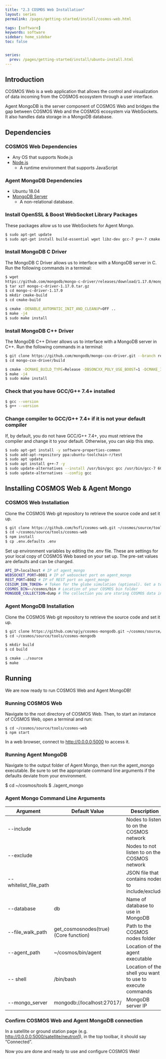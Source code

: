 ```yaml
---
title: "2.3 COSMOS Web Installation"
layout: series
permalink: /pages/getting-started/install/cosmos-web.html

tags: [software]
keywords: software
sidebar: home_sidebar
toc: false


series:
  prev: /pages/getting-started/install/ubuntu-install.html
---
```


## Introduction

COSMOS Web is a web application that allows the control and visualization of data incoming from the COSMOS ecosystem through a user interface.

Agent MongoDB is the server component of COSMOS Web and bridges the gap between COSMOS Web and the COSMOS ecosystem via WebSockets. It also handles data storage in a MongoDB database.

## Dependencies

### COSMOS Web Dependencies

- Any OS that supports Node.js
- [Node.js](https://nodejs.org/en/download/)
  - A runtime environment that supports JavaScript

### Agent MongoDB Dependencies

- Ubuntu 18.04
- [MongoDB Server](https://docs.mongodb.com/manual/administration/install-community/)
  - A non-relational database.

### Install OpenSSL & Boost WebSocket Library Packages

These packages allow us to use WebSockets for Agent Mongo.

```bash
$ sudo apt-get update
$ sudo apt-get install build-essential wget libz-dev gcc-7 g++-7 cmake git openssl libssl-dev libsasl2-dev libboost-system-dev libboost-filesystem-dev libboost-chrono-dev libboost-program-options-dev libboost-test-dev -y
```

### Install MongoDB C Driver
The MongoDB C Driver allows us to interface with a MongoDB server in C.
Run the following commands in a terminal:

```bash
$ wget
https://github.com/mongodb/mongo-c-driver/releases/download/1.17.0/mongo-c-driver-1.17.0.tar.gz
$ tar xzf mongo-c-driver-1.17.0.tar.gz
$ cd mongo-c-driver-1.17.0
$ mkdir cmake-build
$ cd cmake-build

$ cmake -DENABLE_AUTOMATIC_INIT_AND_CLEANUP=OFF ..
$ make -j4
$ sudo make install
```

### Install MongoDB C++ Driver

The MongoDB C++ Driver allows us to interface with a MongoDB server in C++.
Run the following commands in a terminal:

```bash
$ git clone https://github.com/mongodb/mongo-cxx-driver.git --branch releases/stable --depth 1
$ cd mongo-cxx-driver/build

$ cmake -DCMAKE_BUILD_TYPE=Release -DBSONCXX_POLY_USE_BOOST=1 -DCMAKE_INSTALL_PREFIX=/usr/local ..
$ make -j4
$ sudo make install
```

### Check that you have GCC/G++ 7.4+ installed

```bash
$ gcc --version
$ g++ --version
```

### Change compiler to GCC/G++ 7.4+ if it is not your default compiler

If, by default, you do not have GCC/G++ 7.4+, you must retrieve the compiler and change it to your default. Otherwise, you can skip this step.

```bash
$ sudo apt-get install -y software-properties-common
$ sudo add-apt-repository ppa:ubuntu-toolchain-r/test
$ sudo apt update
$ sudo apt install g++-7 -y
$ sudo update-alternatives --install /usr/bin/gcc gcc /usr/bin/gcc-7 60 --slave /usr/bin/g++ g++ /usr/bin/g++-7
$ sudo update-alternatives --config gcc
```

## Installing COSMOS Web & Agent Mongo

### COSMOS Web Installation

Clone the COSMOS Web git repository to retrieve the source code and set it up.

```bash
$ git clone https://github.com/hsfl/cosmos-web.git ~/cosmos/source/tools/cosmos-web
$ cd ~/cosmos/source/tools/cosmos-web
$ npm install
$ cp .env.defaults .env
```

Set up environment variables by editing the .env file. These are settings for your local copy of COSMOS Web based on your set up. The pre-set values are defaults and can be changed.

```bash
API_IP=localhost # IP of agent_mongo
WEBSOCKET_PORT=8081 # IP of websocket port on agent_mongo
REST_PORT=8082 # IP of REST port on agent_mongo
CESIUM_ION_TOKEN= # Token for the globe simulation (optional). Get a token here -> https://cesium.com/ion/signup?gs=true
COSMOS_BIN=~/cosmos/bin # Location of your COSMOS bin folder
MONGODB_COLLECTION=dump # The collection you are storing COSMOS data in
```

###  Agent MongoDB Installation

Clone the COSMOS Web git repository to retrieve the source code and set it up.

```bash
$ git clone https://github.com/spjy/cosmos-mongodb.git ~/cosmos/source/tools/cosmos-mongodb
$ cd ~/cosmos/source/tools/cosmos-mongodb

$ mkdir build
$ cd build

$ cmake ../source
$ make
```

## Running

We are now ready to run COSMOS Web and Agent MongoDB!

### Running COSMOS Web

Navigate to the root directory of COSMOS Web. Then, to start an instance of COSMOS Web, open a terminal and run:

```
$ cd ~/cosmos/source/tools/cosmos-web
$ npm start
```

In a web browser, connect to http://0.0.0.0:5000 to access it.


### Running Agent MongoDB

Navigate to the output folder of Agent Mongo, then run the agent_mongo executable. Be sure to set the appropriate command line arguments if the defaults deviate from your environment.

$ cd ~/cosmos/tools
$ ./agent_mongo

### Agent Mongo Command Line Arguments

| Argument               | Default Value                         | Description                                               |
|------------------------|---------------------------------------|-----------------------------------------------------------|
| --include              |                                       | Nodes to listen to on the COSMOS network                  |
| --exclude              |                                       | Nodes to not listen to on the COSMOS network              |
| --whitelist_file_path |                                       | JSON file that contains nodes to include/exclude          |
| --database             | db                                    | Name of database to use in MongoDB                        |
| --file_walk_path       | get_cosmosnodes(true) (Core function) | Path to the COSMOS nodes folder                           |
| --agent_path           | ~/cosmos/bin/agent                    | Location of the agent executable                          |
| -- shell               | /bin/bash                             | Location of the shell you want to use to execute commands |
| --mongo_server         | mongodb://localhost:27017/            | MongoDB server IP                                         |

### Confirm COSMOS Web and Agent MongoDB connection

In a satellite or ground station page (e.g. http://0.0.0.0:5000/satellite/neutron1), in the top toolbar, it should say “Connected”.

Now you are done and ready to use and configure COSMOS Web!
